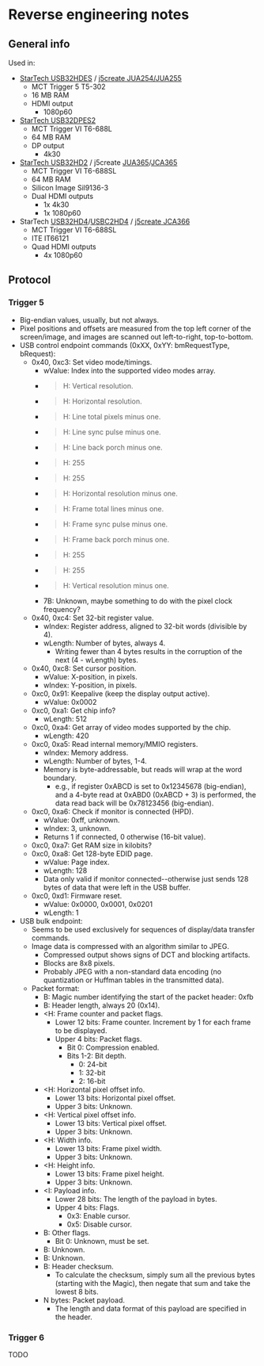 # Reverse engineering notes


## General info

Used in:
 * [StarTech USB32HDES][usb32hdes] / [j5create JUA254/JUA255][jua254]
   * MCT Trigger 5 T5-302
   * 16 MB RAM
   * HDMI output
     * 1080p60
 * [StarTech USB32DPES2][usb32dpes2]
   * MCT Trigger VI T6-688L
   * 64 MB RAM
   * DP output
     * 4k30
 * [StarTech USB32HD2][usb32hd2] / j5create [JUA365][jua365]/[JCA365][jca365]
   * MCT Trigger VI T6-688SL
   * 64 MB RAM
   * Silicon Image Sil9136-3
   * Dual HDMI outputs
     * 1x 4k30
     * 1x 1080p60
 * StarTech [USB32HD4][usb32hd4]/[USBC2HD4][usbc2hd4] / [j5create JCA366][jca366]
   * MCT Trigger VI T6-688SL
   * ITE IT66121
   * Quad HDMI outputs
     * 4x 1080p60


## Protocol


### Trigger 5

 * Big-endian values, usually, but not always.
 * Pixel positions and offsets are measured from the top left corner of the
   screen/image, and images are scanned out left-to-right, top-to-bottom.
 * USB control endpoint commands (0xXX, 0xYY: bmRequestType, bRequest):
   * 0x40, 0xc3: Set video mode/timings.
     * wValue: Index into the supported video modes array.
     * >H: Vertical resolution.
     * >H: Horizontal resolution.
     * >H: Line total pixels minus one.
     * >H: Line sync pulse minus one.
     * >H: Line back porch minus one.
     * >H: 255
     * >H: 255
     * >H: Horizontal resolution minus one.
     * >H: Frame total lines minus one.
     * >H: Frame sync pulse minus one.
     * >H: Frame back porch minus one.
     * >H: 255
     * >H: 255
     * >H: Vertical resolution minus one.
     * 7B: Unknown, maybe something to do with the pixel clock frequency?
   * 0x40, 0xc4: Set 32-bit register value.
     * wIndex: Register address, aligned to 32-bit words (divisible by 4).
     * wLength: Number of bytes, always 4.
       * Writing fewer than 4 bytes results in the corruption of the next (4 -
         wLength) bytes.
   * 0x40, 0xc8: Set cursor position.
     * wValue: X-position, in pixels.
     * wIndex: Y-position, in pixels.
   * 0xc0, 0x91: Keepalive (keep the display output active).
     * wValue: 0x0002
   * 0xc0, 0xa1: Get chip info?
     * wLength: 512
   * 0xc0, 0xa4: Get array of video modes supported by the chip.
     * wLength: 420
   * 0xc0, 0xa5: Read internal memory/MMIO registers.
     * wIndex: Memory address.
     * wLength: Number of bytes, 1-4.
     * Memory is byte-addressable, but reads will wrap at the word boundary.
       * e.g., if register 0xABCD is set to 0x12345678 (big-endian), and a
         4-byte read at 0xABD0 (0xABCD + 3) is performed, the data read back
         will be 0x78123456 (big-endian).
   * 0xc0, 0xa6: Check if monitor is connected (HPD).
     * wValue: 0xff, unknown.
     * wIndex: 3, unknown.
     * Returns 1 if connected, 0 otherwise (16-bit value).
   * 0xc0, 0xa7: Get RAM size in kilobits?
   * 0xc0, 0xa8: Get 128-byte EDID page.
     * wValue: Page index.
     * wLength: 128
     * Data only valid if monitor connected--otherwise just sends 128 bytes of
       data that were left in the USB buffer.
   * 0xc0, 0xd1: Firmware reset.
     * wValue: 0x0000, 0x0001, 0x0201
     * wLength: 1
 * USB bulk endpoint:
   * Seems to be used exclusively for sequences of display/data transfer
     commands.
   * Image data is compressed with an algorithm similar to JPEG.
     * Compressed output shows signs of DCT and blocking artifacts.
     * Blocks are 8x8 pixels.
     * Probably JPEG with a non-standard data encoding (no quantization or
       Huffman tables in the transmitted data).
   * Packet format:
     * B: Magic number identifying the start of the packet header: 0xfb
     * B: Header length, always 20 (0x14).
     * <H: Frame counter and packet flags.
       * Lower 12 bits: Frame counter. Increment by 1 for each frame to be
         displayed.
       * Upper 4 bits: Packet flags.
         * Bit 0: Compression enabled.
         * Bits 1-2: Bit depth.
           * 0: 24-bit
           * 1: 32-bit
           * 2: 16-bit
     * <H: Horizontal pixel offset info.
       * Lower 13 bits: Horizontal pixel offset.
       * Upper 3 bits: Unknown.
     * <H: Vertical pixel offset info.
       * Lower 13 bits: Vertical pixel offset.
       * Upper 3 bits: Unknown.
     * <H: Width info.
       * Lower 13 bits: Frame pixel width.
       * Upper 3 bits: Unknown.
     * <H: Height info.
       * Lower 13 bits: Frame pixel height.
       * Upper 3 bits: Unknown.
     * <I: Payload info.
       * Lower 28 bits: The length of the payload in bytes.
       * Upper 4 bits: Flags.
         * 0x3: Enable cursor.
         * 0x5: Disable cursor.
     * B: Other flags.
       * Bit 0: Unknown, must be set.
     * B: Unknown.
     * B: Unknown.
     * B: Header checksum.
       * To calculate the checksum, simply sum all the previous bytes (starting
         with the Magic), then negate that sum and take the lowest 8 bits.
     * N bytes: Packet payload.
       * The length and data format of this payload are specified in the header.


### Trigger 6

TODO


[usb32hdes]: https://www.startech.com/en-us/audio-video-products/usb32hdes
[usb32dpes2]: https://www.startech.com/en-us/audio-video-products/usb32dpes2
[usb32hd2]: https://www.startech.com/en-us/audio-video-products/usb32hd2
[usb32hd4]: https://www.startech.com/en-us/audio-video-products/usb32hd4
[usbc2hd4]: https://www.startech.com/en-us/audio-video-products/usbc2hd4
[jua254]: https://en.j5create.com/products/jua254
[jua365]: https://en.j5create.com/products/jua365
[jca365]: https://en.j5create.com/products/jca365
[jca366]: https://en.j5create.com/products/jca366
